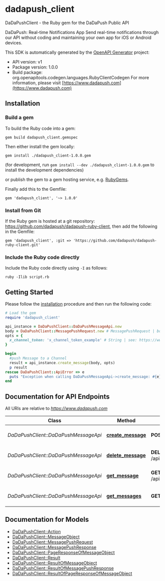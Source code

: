 # dadapush_client

DaDaPushClient - the Ruby gem for the DaDaPush Public API

DaDaPush: Real-time Notifications App
Send real-time notifications through our API without coding and maintaining your own app for iOS or Android devices.

This SDK is automatically generated by the [OpenAPI Generator](https://openapi-generator.tech) project:

- API version: v1
- Package version: 1.0.0
- Build package: org.openapitools.codegen.languages.RubyClientCodegen
For more information, please visit [https://www.dadapush.com](https://www.dadapush.com)

## Installation

### Build a gem

To build the Ruby code into a gem:

```shell
gem build dadapush_client.gemspec
```

Then either install the gem locally:

```shell
gem install ./dadapush_client-1.0.0.gem
```

(for development, run `gem install --dev ./dadapush_client-1.0.0.gem` to install the development dependencies)

or publish the gem to a gem hosting service, e.g. [RubyGems](https://rubygems.org/).

Finally add this to the Gemfile:

    gem 'dadapush_client', '~> 1.0.0'

### Install from Git

If the Ruby gem is hosted at a git repository: https://github.com/dadapush/dadapush-ruby-client, then add the following in the Gemfile:

    gem 'dadapush_client', :git => 'https://github.com/dadapush/dadapush-ruby-client.git'

### Include the Ruby code directly

Include the Ruby code directly using `-I` as follows:

```shell
ruby -Ilib script.rb
```

## Getting Started

Please follow the [installation](#installation) procedure and then run the following code:

```ruby
# Load the gem
require 'dadapush_client'

api_instance = DaDaPushClient::DaDaPushMessageApi.new
body = DaDaPushClient::MessagePushRequest.new # MessagePushRequest | body
opts = {
  x_channel_token: 'x_channel_token_example' # String | see: https://www.dadapush.com/channel/list
}

begin
  #push Message to a Channel
  result = api_instance.create_message(body, opts)
  p result
rescue DaDaPushClient::ApiError => e
  puts "Exception when calling DaDaPushMessageApi->create_message: #{e}"
end

```

## Documentation for API Endpoints

All URIs are relative to *https://www.dadapush.com*

Class | Method | HTTP request | Description
------------ | ------------- | ------------- | -------------
*DaDaPushClient::DaDaPushMessageApi* | [**create_message**](docs/DaDaPushMessageApi.md#create_message) | **POST** /api/v1/message | push Message to a Channel
*DaDaPushClient::DaDaPushMessageApi* | [**delete_message**](docs/DaDaPushMessageApi.md#delete_message) | **DELETE** /api/v1/message/{messageId} | delete a Channel Message
*DaDaPushClient::DaDaPushMessageApi* | [**get_message**](docs/DaDaPushMessageApi.md#get_message) | **GET** /api/v1/message/{messageId} | get a Channel Message
*DaDaPushClient::DaDaPushMessageApi* | [**get_messages**](docs/DaDaPushMessageApi.md#get_messages) | **GET** /api/v1/messages | get Message List


## Documentation for Models

 - [DaDaPushClient::Action](docs/Action.md)
 - [DaDaPushClient::MessageObject](docs/MessageObject.md)
 - [DaDaPushClient::MessagePushRequest](docs/MessagePushRequest.md)
 - [DaDaPushClient::MessagePushResponse](docs/MessagePushResponse.md)
 - [DaDaPushClient::PageResponseOfMessageObject](docs/PageResponseOfMessageObject.md)
 - [DaDaPushClient::Result](docs/Result.md)
 - [DaDaPushClient::ResultOfMessageObject](docs/ResultOfMessageObject.md)
 - [DaDaPushClient::ResultOfMessagePushResponse](docs/ResultOfMessagePushResponse.md)
 - [DaDaPushClient::ResultOfPageResponseOfMessageObject](docs/ResultOfPageResponseOfMessageObject.md)

